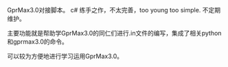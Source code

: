 GprMax3.0对接脚本。
c# 练手之作，不太完善，too young too simple.
不定期维护。

主要功能就是帮助学GprMax3.0的同仁们进行.in文件的编写，集成了相关python和gprmax3.0的命令。

可以较为方便地进行学习运用GprMax3.0。
